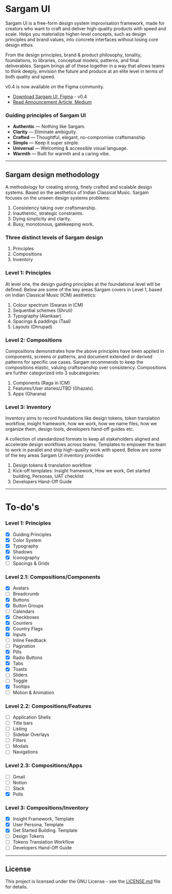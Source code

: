 # Sargam UI
Sargam UI is a free-form design system improvisation framework, made for creators who want to craft and deliver high-quality products with speed and scale. Helps you materialize higher-level concepts, such as design principles and brand values, into concrete interfaces without losing core design ethos.

From the design principles, brand & product philosophy, tonality, foundations, to libraries, conceptual models, patterns, and final deliverables. Sargam brings all of these together in a way that allows teams to think deeply, envision the future and produce at an elite level in terms of both quality and speed.

v0.4 is now available on the Figma community.

* [Download Sargam UI, Figma](https://www.figma.com/community/file/997606486822345599/Sargam-UI) - v0.4
* [Read Announcement Article, Medium](https://planetabhi.medium.com/announcing-sargam-design-cc28e86c3f05)


### Guiding principles of Sargam UI
* **Authentic** — Nothing like Sargam.
* **Clarity** — Eliminate ambiguity.
* **Crafted** — Thoughtful, elegant, no-compromise craftsmanship.
* **Simple** — Keep it super simple.
* **Universal** — Welcoming & accessible visual language.
* **Warmth** — Built for warmth and a caring vibe.

-----

## Sargam design methodology
A methodology for creating strong, finely crafted and scalable design systems. Based on the aesthetics of Indian Classical Music. Sargam focuses on the unseen design systems problems:
1. Consistency taking over craftsmanship.
2. Inauthentic, strategic constraints.
3. Dying simplicity and clarity.
4. Busy, monotonous, gatekeeping work.

### Three distinct levels of Sargam design

1. Principles
2. Compositions
3. Inventory

### Level 1: Principles
At level one, the design guiding principles at the foundational level will be defined. Below are some of the key areas Sargam covers in Level 1, based on Indian Classical Music (ICM) aesthetics:

1. Colour spectrum (Swaras in ICM)
2. Sequential schemes (Shruti)
3. Typography (Alankaar)
4. Spacings & paddings (Taal)
5. Layouts (Dhrupad)

### Level 2: Compositions
Compositions demonstrates how the above principles have been applied in components, screens or patterns, and document extended or derived patterns for specific use cases. Sargam recommends to keep the compositions elastic, valuing craftsmanship over consistency. Compositions are further categorized into 3 subcategories:

1. Components (Raga in ICM)
2. Features/User stories/JTBD (Ghazals)
3. Apps (Gharana)

### Level 3: Inventory
Inventory aims to record foundations like design tokens, token translation workflow, insight framework, how we work, how we name files, how we organize them, design tools, developers hand-off guides etc.

A collection of standardized formats to keep all stakeholders aligned and accelerate design workflows across teams. Templates to empower the team to work in parallel and ship high-quality work with speed. Below are some of the key areas Sargam UI inventory provides:

1. Design tokens & translation workflow
2. Kick-off templates: Insight framework, How we work, Get started building, Personas, UAT checklist
3. Developers Hand-Off Guide

-----

# To-do's

### Level 1: Principles
- [x] Guiding Principles
- [x] Color System
- [x] Typography
- [x] Shadows
- [x] Iconography
- [ ] Spacings & Grids

### Level 2.1: Compositions/Components
- [x] Avatars
- [ ] Breadcrumb
- [x] Buttons
- [x] Button Groups
- [ ] Calendars
- [x] Checkboxes
- [x] Counters
- [x] Country Flags
- [x] Inputs
- [ ] Inline Feedback
- [ ] Pagination
- [x] Pills
- [x] Radio Buttons
- [x] Tabs
- [x] Toasts
- [ ] Sliders
- [ ] Toggle
- [x] Tooltips
- [ ] Motion & Animation

### Level 2.2: Compositions/Features
- [ ] Application Shells
- [ ] Title bars
- [ ] Listing
- [ ] Sidebar Overlays
- [ ] Filters
- [ ] Modals
- [ ] Navigations

### Level 2.3: Compositions/Apps
- [ ] Gmail
- [ ] Notion
- [ ] Slack
- [x] Polls

### Level 3: Compositions/Inventory
- [x] Insight Framework, Template
- [x] User Persona, Template
- [x] Get Started Building. Template
- [ ] Design Tokens
- [ ] Tokens Translation Workflow
- [ ] Developers Hand-Off Guide

-----

## License
This project is licensed under the GNU License - see the [LICENSE.md](LICENSE.md) file for details.